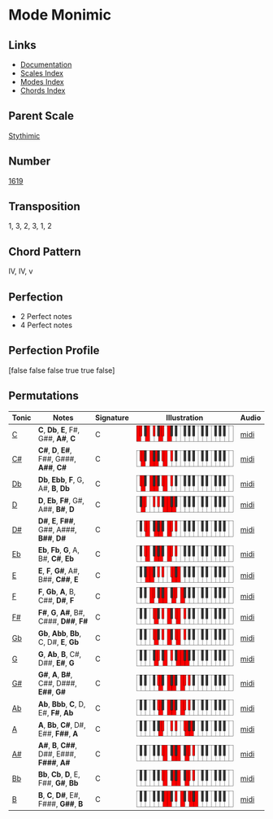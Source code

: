 # Mode Monimic

## Links

- [Documentation](README.md)
- [Scales Index](Scales.md)
- [Modes Index](Modes.md)
- [Chords Index](Chords.md)

## Parent Scale

[Stythimic](ScaleStythimic.md)

## Number

[1619](https://ianring.com/musictheory/scales/1619)

## Transposition

1, 3, 2, 3, 1, 2

## Chord Pattern

IV, IV, v

## Perfection

- 2 Perfect notes
- 4 Perfect notes

## Perfection Profile

[false false false true true false]

## Permutations

| Tonic | Notes | Signature | Illustration | Audio |
|-------|-------|-----------|--------------|-------|
| [C](ModeCNaturalMonimic.md) | **C**, **Db**, **E**, F#, G##, **A#**, **C** | C | ![CNaturalMonimic](ModeCNaturalMonimic.png) | [midi](https://github.com/edipermadi/music/blob/main/docs/ModeCNaturalMonimic.mid?raw=true) |
| [C#](ModeCSharpMonimic.md) | **C#**, **D**, **E#**, F##, G###, **A##**, **C#** | C | ![CSharpMonimic](ModeCSharpMonimic.png) | [midi](https://github.com/edipermadi/music/blob/main/docs/ModeCSharpMonimic.mid?raw=true) |
| [Db](ModeDFlatMonimic.md) | **Db**, **Ebb**, **F**, G, A#, **B**, **Db** | C | ![DFlatMonimic](ModeDFlatMonimic.png) | [midi](https://github.com/edipermadi/music/blob/main/docs/ModeDFlatMonimic.mid?raw=true) |
| [D](ModeDNaturalMonimic.md) | **D**, **Eb**, **F#**, G#, A##, **B#**, **D** | C | ![DNaturalMonimic](ModeDNaturalMonimic.png) | [midi](https://github.com/edipermadi/music/blob/main/docs/ModeDNaturalMonimic.mid?raw=true) |
| [D#](ModeDSharpMonimic.md) | **D#**, **E**, **F##**, G##, A###, **B##**, **D#** | C | ![DSharpMonimic](ModeDSharpMonimic.png) | [midi](https://github.com/edipermadi/music/blob/main/docs/ModeDSharpMonimic.mid?raw=true) |
| [Eb](ModeEFlatMonimic.md) | **Eb**, **Fb**, **G**, A, B#, **C#**, **Eb** | C | ![EFlatMonimic](ModeEFlatMonimic.png) | [midi](https://github.com/edipermadi/music/blob/main/docs/ModeEFlatMonimic.mid?raw=true) |
| [E](ModeENaturalMonimic.md) | **E**, **F**, **G#**, A#, B##, **C##**, **E** | C | ![ENaturalMonimic](ModeENaturalMonimic.png) | [midi](https://github.com/edipermadi/music/blob/main/docs/ModeENaturalMonimic.mid?raw=true) |
| [F](ModeFNaturalMonimic.md) | **F**, **Gb**, **A**, B, C##, **D#**, **F** | C | ![FNaturalMonimic](ModeFNaturalMonimic.png) | [midi](https://github.com/edipermadi/music/blob/main/docs/ModeFNaturalMonimic.mid?raw=true) |
| [F#](ModeFSharpMonimic.md) | **F#**, **G**, **A#**, B#, C###, **D##**, **F#** | C | ![FSharpMonimic](ModeFSharpMonimic.png) | [midi](https://github.com/edipermadi/music/blob/main/docs/ModeFSharpMonimic.mid?raw=true) |
| [Gb](ModeGFlatMonimic.md) | **Gb**, **Abb**, **Bb**, C, D#, **E**, **Gb** | C | ![GFlatMonimic](ModeGFlatMonimic.png) | [midi](https://github.com/edipermadi/music/blob/main/docs/ModeGFlatMonimic.mid?raw=true) |
| [G](ModeGNaturalMonimic.md) | **G**, **Ab**, **B**, C#, D##, **E#**, **G** | C | ![GNaturalMonimic](ModeGNaturalMonimic.png) | [midi](https://github.com/edipermadi/music/blob/main/docs/ModeGNaturalMonimic.mid?raw=true) |
| [G#](ModeGSharpMonimic.md) | **G#**, **A**, **B#**, C##, D###, **E##**, **G#** | C | ![GSharpMonimic](ModeGSharpMonimic.png) | [midi](https://github.com/edipermadi/music/blob/main/docs/ModeGSharpMonimic.mid?raw=true) |
| [Ab](ModeAFlatMonimic.md) | **Ab**, **Bbb**, **C**, D, E#, **F#**, **Ab** | C | ![AFlatMonimic](ModeAFlatMonimic.png) | [midi](https://github.com/edipermadi/music/blob/main/docs/ModeAFlatMonimic.mid?raw=true) |
| [A](ModeANaturalMonimic.md) | **A**, **Bb**, **C#**, D#, E##, **F##**, **A** | C | ![ANaturalMonimic](ModeANaturalMonimic.png) | [midi](https://github.com/edipermadi/music/blob/main/docs/ModeANaturalMonimic.mid?raw=true) |
| [A#](ModeASharpMonimic.md) | **A#**, **B**, **C##**, D##, E###, **F###**, **A#** | C | ![ASharpMonimic](ModeASharpMonimic.png) | [midi](https://github.com/edipermadi/music/blob/main/docs/ModeASharpMonimic.mid?raw=true) |
| [Bb](ModeBFlatMonimic.md) | **Bb**, **Cb**, **D**, E, F##, **G#**, **Bb** | C | ![BFlatMonimic](ModeBFlatMonimic.png) | [midi](https://github.com/edipermadi/music/blob/main/docs/ModeBFlatMonimic.mid?raw=true) |
| [B](ModeBNaturalMonimic.md) | **B**, **C**, **D#**, E#, F###, **G##**, **B** | C | ![BNaturalMonimic](ModeBNaturalMonimic.png) | [midi](https://github.com/edipermadi/music/blob/main/docs/ModeBNaturalMonimic.mid?raw=true) |
